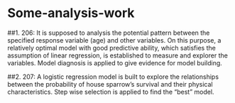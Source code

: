 # Some-analysis-work

##1. 206:
It is supposed to analysis the potential pattern between the specified response variable (age) and other variables.
On this purpose, a relatively optimal model with good predictive ability, which satisfies the assumption of linear regression,
is established to measure and explorer the variables. Model diagnosis is applied to give evidence for model building.

##2. 207:
A logistic regression model is built to explore the relationships between the probability of house sparrow’s survival and their 
physical characteristics. Step wise selection is applied to find the “best” model. 

